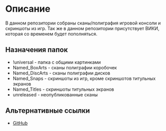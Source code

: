 # Описание

В данном репозитории собраны сканы/полиграфия игровой консоли и скриншоты из игр.  Так же в данном репозитории присутствует ВИКИ, которая со временем будет пополняться.

## Назначения папок

- !universal - папка с общими картинками
- Named_BoxArts - сканы полиграфии коробочек
- Named_DiscArts - сканы полиграфии дисков
- Named_Snaps - скриншоты из игр, кроме скриншотов титульных экранов
- Named_Titles - скриншоты титульных экранов
- unreleased - неопубликованные сканы 

## Альтернативные ссылки

- [GitHub](https://github.com/SegaMark7/sony-playstation-2-thumbnails)
